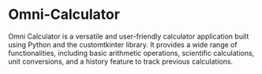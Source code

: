 # Omni-Calculator
Omni Calculator is a versatile and user-friendly calculator application built using Python and the customtkinter library.  It provides a wide range of functionalities, including basic arithmetic operations, scientific calculations, unit conversions, and a history feature to track previous calculations.
